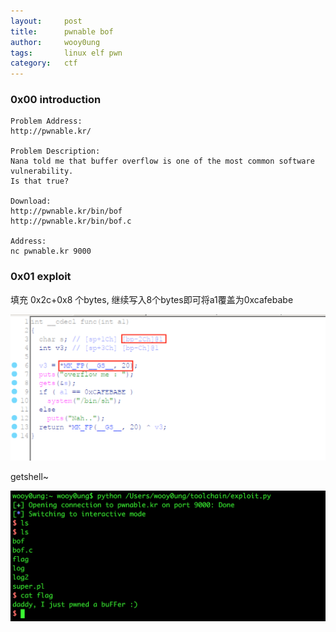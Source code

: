 ```yaml
---
layout:     post
title:      pwnable bof
author:     wooy0ung
tags: 		linux elf pwn
category:  	ctf
---
```



### 0x00 introduction

```
Problem Address:
http://pwnable.kr/

Problem Description:
Nana told me that buffer overflow is one of the most common software vulnerability. 
Is that true?

Download:
http://pwnable.kr/bin/bof
http://pwnable.kr/bin/bof.c

Address:
nc pwnable.kr 9000
```
<!-- more -->


### 0x01 exploit

填充 0x2c+0x8 个bytes,  继续写入8个bytes即可将a1覆盖为0xcafebabe

![](/assets/img/ctf/pwn/2017-08-18-pwnable-bof/0x00.png)

getshell~

![](/assets/img/ctf/pwn/2017-08-18-pwnable-bof/0x01.png)
